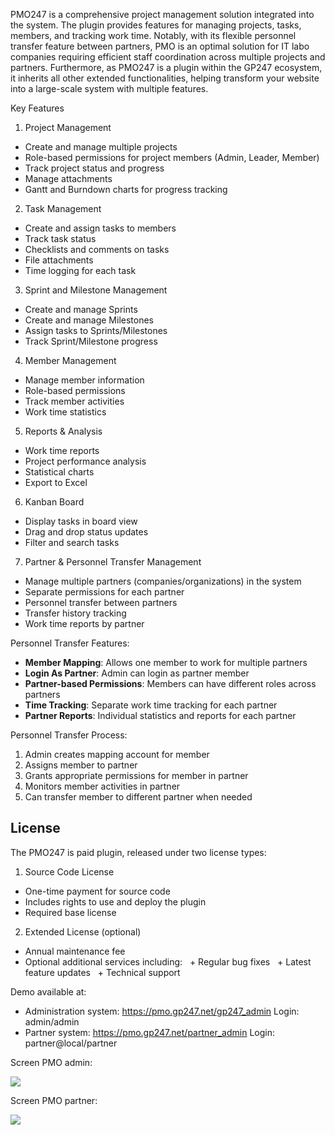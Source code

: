PMO247 is a comprehensive project management solution integrated into the system. The plugin provides features for managing projects, tasks, members, and tracking work time. Notably, with its flexible personnel transfer feature between partners, PMO is an optimal solution for IT labo companies requiring efficient staff coordination across multiple projects and partners.
Furthermore, as PMO247 is a plugin within the GP247 ecosystem, it inherits all other extended functionalities, helping transform your website into a large-scale system with multiple features.

Key Features

1. Project Management
- Create and manage multiple projects
- Role-based permissions for project members (Admin, Leader, Member)
- Track project status and progress
- Manage attachments
- Gantt and Burndown charts for progress tracking

2. Task Management
- Create and assign tasks to members
- Track task status
- Checklists and comments on tasks
- File attachments
- Time logging for each task

3. Sprint and Milestone Management
- Create and manage Sprints
- Create and manage Milestones
- Assign tasks to Sprints/Milestones
- Track Sprint/Milestone progress

4. Member Management
- Manage member information
- Role-based permissions
- Track member activities
- Work time statistics

5. Reports & Analysis
- Work time reports
- Project performance analysis
- Statistical charts
- Export to Excel

6. Kanban Board
- Display tasks in board view
- Drag and drop status updates
- Filter and search tasks

7. Partner & Personnel Transfer Management
- Manage multiple partners (companies/organizations) in the system
- Separate permissions for each partner
- Personnel transfer between partners
- Transfer history tracking
- Work time reports by partner

Personnel Transfer Features:
- **Member Mapping**: Allows one member to work for multiple partners
- **Login As Partner**: Admin can login as partner member
- **Partner-based Permissions**: Members can have different roles across partners
- **Time Tracking**: Separate work time tracking for each partner
- **Partner Reports**: Individual statistics and reports for each partner

Personnel Transfer Process:
1. Admin creates mapping account for member
2. Assigns member to partner
3. Grants appropriate permissions for member in partner
4. Monitors member activities in partner
5. Can transfer member to different partner when needed

## License

The PMO247 is paid plugin, released under two license types:

1. Source Code License
- One-time payment for source code
- Includes rights to use and deploy the plugin
- Required base license
2. Extended License (optional)
- Annual maintenance fee
- Optional additional services including:
  + Regular bug fixes
  + Latest feature updates
  + Technical support

Demo available at:
- Administration system: https://pmo.gp247.net/gp247_admin
Login: admin/admin
- Partner system: https://pmo.gp247.net/partner_admin
Login: partner@local/partner

Screen PMO admin:

<img src="https://static.gp247.net/page/pmo-screen-system.jpg">

Screen PMO partner:

<img src="https://static.gp247.net/page/pmo-screen-partner.jpg">
